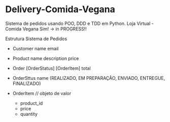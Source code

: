 # Delivery-Comida-Vegana
Sistema de pedidos usando POO, DDD e TDD em Python.
Loja Virtual - Comida Vegana Sim! -> in PROGRESS!!


Estrutura
Sistema de Pedidos

- Customer
    name
    email

- Product
    name
    description
    price

- Order
    [OrderStatus]
    [OrderItem]
    total

- OrderSttus
    name (REALIZADO, EM PREPARAÇÂO, ENVIADO, ENTREGUE, FINALIZADO)

- OrderItem // objeto de valor
    - product_id
    - price
    - quantity


